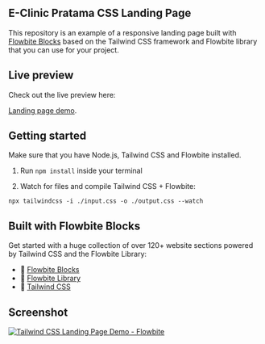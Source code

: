 ## E-Clinic Pratama CSS Landing Page

This repository is an example of a responsive landing page built with [Flowbite Blocks](https://flowbite.com/blocks/) based on the Tailwind CSS framework and Flowbite library that you can use for your project.

## Live preview

Check out the live preview here:

[Landing page demo](https://themesberg.github.io/tailwind-landing-page/).

## Getting started

Make sure that you have Node.js, Tailwind CSS and Flowbite installed.

1. Run `npm install` inside your terminal

2. Watch for files and compile Tailwind CSS + Flowbite:

```
npx tailwindcss -i ./input.css -o ./output.css --watch
```

## Built with Flowbite Blocks

Get started with a huge collection of over 120+ website sections powered by Tailwind CSS and the Flowbite Library:

- 🔗 [Flowbite Blocks](https://flowbite.com/blocks/)
- 🔗 [Flowbite Library](https://flowbite.com/docs/getting-started/introduction/)
- 🔗 [Tailwind CSS](https://tailwindcss.com/)

## Screenshot

<a href="[http://google.com.au/](https://themesberg.github.io/tailwind-landing-page/)" rel="some text">![Tailwind CSS Landing Page Demo - Flowbite](https://flowbite.s3.amazonaws.com/github/screenshot.png)</a>

